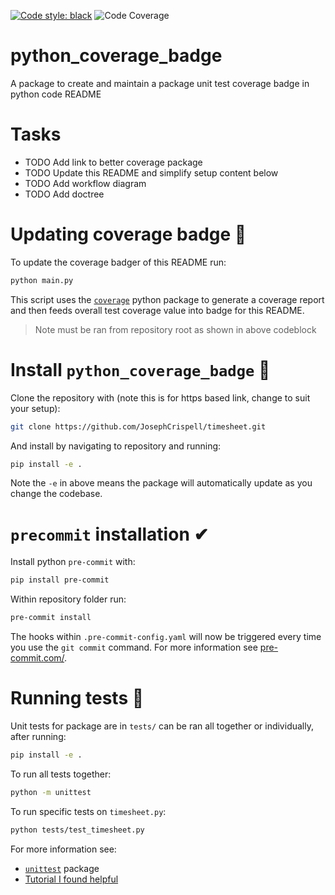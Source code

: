  [![Code style: black](https://img.shields.io/badge/code%20style-black-000000.svg)](https://github.com/psf/black)
 ![Code Coverage](https://img.shields.io/badge/coverage-83.0%25-green)

# python_coverage_badge
A package to create and maintain a package unit test coverage badge in python code README

# Tasks

- TODO Add link to better coverage package
- TODO Update this README and simplify setup content below
- TODO Add workflow diagram
- TODO Add doctree


# Updating coverage badge 🦡
To update the coverage badger of this README run:
```python
python main.py
```
This script uses the [`coverage`](https://coverage.readthedocs.io/) python package to generate a coverage report and then feeds overall test coverage value into badge for this README.
> Note must be ran from repository root as shown in above codeblock

# Install `python_coverage_badge` 🦡
Clone the repository with (note this is for https based link, change to suit your setup):
```bash
git clone https://github.com/JosephCrispell/timesheet.git
```

And install by navigating to repository and running:
```bash
pip install -e .
```
Note the `-e` in above means the package will automatically update as you change the codebase.

# `precommit` installation ✔

Install python `pre-commit` with:
```bash
pip install pre-commit
```

Within repository folder run:
```bash
pre-commit install
```

The hooks within `.pre-commit-config.yaml` will now be triggered every time you use the `git commit` command. For more information see [pre-commit.com/](https://pre-commit.com/).

# Running tests 🧪
Unit tests for package are in `tests/` can be ran all together or individually, after running:
```bash
pip install -e .
```

To run all tests together:
```bash
python -m unittest
```

To run specific tests on `timesheet.py`:
```bash
python tests/test_timesheet.py
```

For more information see:
- [`unittest`](https://docs.python.org/3/library/unittest.html) package
- [Tutorial I found helpful](https://realpython.com/python-testing/)

